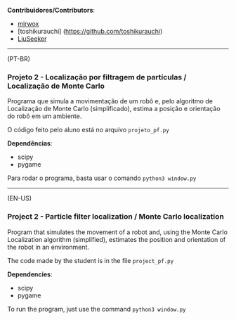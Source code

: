 **Contribuidores/Contributors**:
- [mirwox](https://github.com/mirwox)
- [toshikurauchi] (https://github.com/toshikurauchi)
- [LiuSeeker](https://github.com/LiuSeeker)
---

(PT-BR)

### Projeto 2 - Localização por filtragem de partículas / Localização de Monte Carlo

Programa que simula a movimentação de um robô e, pelo algoritmo de Localização de Monte Carlo (simplificado), estima a posição e orientação do robô em um ambiente.

O código feito pelo aluno está no arquivo `projeto_pf.py`

**Dependências**:
- scipy
- pygame

Para rodar o programa, basta usar o comando `python3 window.py`

---

(EN-US)

### Project 2 - Particle filter localization / Monte Carlo localization

Program that simulates the movement of a robot and, using the Monte Carlo Localization algorithm (simplified), estimates the position and orientation of the robot in an environment.

The code made by the student is in the file `project_pf.py`

**Dependencies**:
- scipy
- pygame

To run the program, just use the command `python3 window.py`
